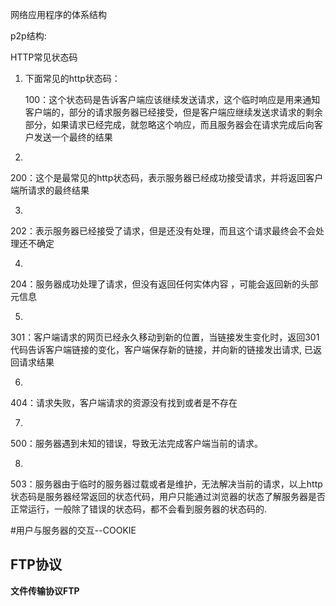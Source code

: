 网络应用程序的体系结构

p2p结构:





HTTP常见状态码

1. 下面常见的http状态码：

   100：这个状态码是告诉客户端应该继续发送请求，这个临时响应是用来通知客户端的，部分的请求服务器已经接受，但是客户端应继续发送求请求的剩余部分，如果请求已经完成，就忽略这个响应，而且服务器会在请求完成后向客户发送一个最终的结果

2. 

   200：这个是最常见的http状态码，表示服务器已经成功接受请求，并将返回客户端所请求的最终结果

3. 

   202：表示服务器已经接受了请求，但是还没有处理，而且这个请求最终会不会处理还不确定

4. 

   204：服务器成功处理了请求，但没有返回任何实体内容 ，可能会返回新的头部元信息

5. 

   301：客户端请求的网页已经永久移动到新的位置，当链接发生变化时，返回301代码告诉客户端链接的变化，客户端保存新的链接，并向新的链接发出请求,                                                                                                                                                                                                                                                                                                                                                                                                                                                                                                                                                                                                  已返回请求结果

6. 

   404：请求失败，客户端请求的资源没有找到或者是不存在

7. 

   500：服务器遇到未知的错误，导致无法完成客户端当前的请求。

8. 

   503：服务器由于临时的服务器过载或者是维护，无法解决当前的请求，以上http状态码是服务器经常返回的状态代码，用户只能通过浏览器的状态了解服务器是否正常运行，一般除了错误的状态码，都不会看到服务器的状态码的.



#用户与服务器的交互--COOKIE

## FTP协议

**文件传输协议FTP**